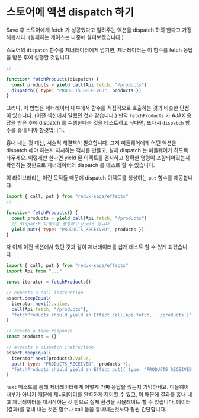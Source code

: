 # 스토어에 액션 dispatch 하기

Save 후 스토어에게 fetch 가 성공했다고 알려주는 액션을 dispatch 하려 한다고 가정해봅시다. (실패하는 케이스는 나중에 살펴보겠습니다.)

<!-- Taking the previous example further, let's say that after each save, we want to dispatch some action
to notify the Store that the fetch has succeeded (we'll omit the failure case for the moment). -->

스토어의 `dispatch` 함수를 제너레이터에게 넘기면, 제너레이터는 이 함수를 fetch 응답을 받은 후에 실행할 것입니다.

<!-- We could pass the Store's `dispatch` function to the Generator. Then the
Generator could invoke it after receiving the fetch response: -->

```javascript
// ...

function* fetchProducts(dispatch) {
  const products = yield call(Api.fetch, "/products")
  dispatch({ type: "PRODUCTS_RECEIVED", products })
}
```

그러나, 이 방법은 제너레이터 내부에서 함수를 직접적으로 호출하는 것과 비슷한 단점이 있습니다. (이전 섹션에서 말했던 것과 같습니다.) 만약 `fetchProducts` 가 AJAX 응답을 받은 후에 dispatch 를 수행한다는 것을 테스트하고 싶다면, 또다시 `dispatch` 함수를 흉내 내야 할것입니다.

<!-- However, this solution has the same drawbacks as invoking functions directly from inside the Generator (as discussed in the previous section). If we want to test that `fetchProducts` performs the dispatch after receiving the AJAX response, we'll need again to mock the `dispatch`
function. -->

흉내 내는 것 대신, 서술적 해결책이 필요합니다. 그저 미들웨어에게 어떤 액션을 dispatch 해야 하는지 지시하는 객체를 만들고, 실제 dispatch 는 미들웨어가 하도록 놔두세요. 이렇게만 한다면 yield 된 이펙트를 검사하고 정확한 명령이 포함되어있는지 확인하는 것만으로 제너레이터의 dispatch 를 테스트 할 수 있습니다.

<!-- Instead, we need the same declarative solution. Just create an Object to instruct the
middleware that we need to dispatch some action, and let the middleware perform the real
dispatch. This way we can test the Generator's dispatch in the same way: by just inspecting the yielded Effect and making sure it contains the correct instructions. -->

이 라이브러리는 이런 목적들 때문에 dispatch 이펙트를 생성하는 `put` 함수를 제공합니다.

<!-- The library provides, for this purpose, another function `put` which creates the dispatch
Effect. -->

```javascript
import { call, put } from "redux-saga/effects"
// ...

function* fetchProducts() {
  const products = yield call(Api.fetch, "/products")
  // dispatch 이펙트를 생성하고 yield 합니다.
  yield put({ type: "PRODUCTS_RECEIVED", products })
}
```

자 이제 이전 섹션에서 했던 것과 같이 제너레이터를 쉽게 테스트 할 수 있게 되었습니다.

<!-- Now, we can test the Generator easily as in the previous section -->

```javascript
import { call, put } from "redux-saga/effects"
import Api from "..."

const iterator = fetchProducts()

// expects a call instruction
assert.deepEqual(
  iterator.next().value,
  call(Api.fetch, "/products"),
  "fetchProducts should yield an Effect call(Api.fetch, './products')"
)

// create a fake response
const products = {}

// expects a dispatch instruction
assert.deepEqual(
  iterator.next(products).value,
  put({ type: "PRODUCTS_RECEIVED", products }),
  "fetchProducts should yield an Effect put({ type: 'PRODUCTS_RECEIVED', products })"
)
```

`next` 메소드를 통해 제너레이터에게 어떻게 가짜 응답을 줬는지 기억하세요. 미들웨어 내부가 아니기 때문에 제너레이터를 완벽하게 제어할 수 있고, 이 때문에 결과를 흉내 내고 제너레이터를 재시작하는 것 만으로 실제 환경을 시뮬레이트 할 수 있습니다. 데이터(결과)를 흉내 내는 것은 함수나 call 들을 흉내내는것보다 훨씬 간단합니다.

<!-- Note how we pass the fake response to the Generator via its `next` method. Outside the
middleware environment, we have total control over the Generator, we can simulate a
real environment by simply mocking results and resuming the Generator with them. Mocking
data is a lot simpler than mocking functions and spying calls. -->

